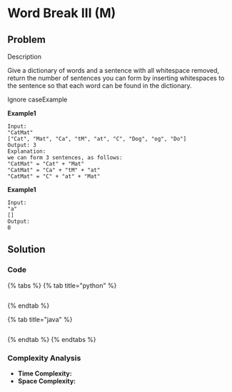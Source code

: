 # Word Break III \(M\)

## Problem

Description

Give a dictionary of words and a sentence with all whitespace removed, return the number of sentences you can form by inserting whitespaces to the sentence so that each word can be found in the dictionary.

Ignore caseExample

**Example1**

```text
Input:
"CatMat"
["Cat", "Mat", "Ca", "tM", "at", "C", "Dog", "og", "Do"]
Output: 3
Explanation:
we can form 3 sentences, as follows:
"CatMat" = "Cat" + "Mat"
"CatMat" = "Ca" + "tM" + "at"
"CatMat" = "C" + "at" + "Mat"
```

**Example1**

```text
Input:
"a"
[]
Output: 
0
```

## Solution

### Code

{% tabs %}
{% tab title="python" %}
```python

```
{% endtab %}

{% tab title="java" %}
```

```
{% endtab %}
{% endtabs %}

### Complexity Analysis

* **Time Complexity:**
* **Space Complexity:**

